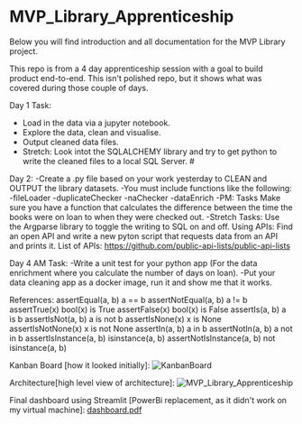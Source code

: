 # MVP_Library_Apprenticeship

Below you will find introduction and all documentation for the MVP Library project.

This repo is from a 4 day apprenticeship session with a goal to build product end-to-end. This isn't polished repo, but it shows what was covered during those couple of days. 

Day 1 Task:
- Load in the data via a jupyter notebook.
- Explore the data, clean and visualise.
- Output cleaned data files.
- Stretch: Look intot the SQLALCHEMY library and try to get python to write the cleaned files to a local SQL Server. #

Day 2:
-Create a .py file based on your work yesterday to CLEAN and OUTPUT the library datasets.
-You must include functions like the following:
  -fileLoader
  -duplicateChecker
  -naChecker
  -dataEnrich
-PM: Tasks
Make sure you have a function that calculates the difference between the time the books were on loan to when they were checked out.
-Stretch Tasks:
Use the Argparse library to toggle the writing to SQL on and off.
Using APIs:
Find an open API and write a new pyton script that requests data from an API and prints it.
List of APIs: https://github.com/public-api-lists/public-api-lists

Day 4 AM Task:
-Write a unit test for your python app (For the data enrichment where you calculate the number of days on loan).
-Put your data cleaning app as a docker image, run it and show me that it works.

References:
assertEqual(a, b) a == b
assertNotEqual(a, b) a != b
assertTrue(x) bool(x) is True
assertFalse(x) bool(x) is False
assertIs(a, b) a is b
assertIsNot(a, b) a is not b
assertIsNone(x) x is None
assertIsNotNone(x) x is not None
assertIn(a, b) a in b
assertNotIn(a, b) a not in b
assertIsInstance(a, b) isinstance(a, b)
assertNotIsInstance(a, b) not isinstance(a, b)


Kanban Board [how it looked initially]:
![KanbanBoard](https://github.com/user-attachments/assets/8c54b2c5-2b21-4e79-a85e-d57135ad1de1)

Architecture[high level view of architecture]:
![MVP_Library_Apprenticeship](https://github.com/user-attachments/assets/cdad78b7-7eea-475e-85a9-1e87753350da)

Final dashboard using Streamlit [PowerBi replacement, as it didn't work on my virtual machine]:
[dashboard.pdf](https://github.com/user-attachments/files/20928753/dashboard.pdf)
